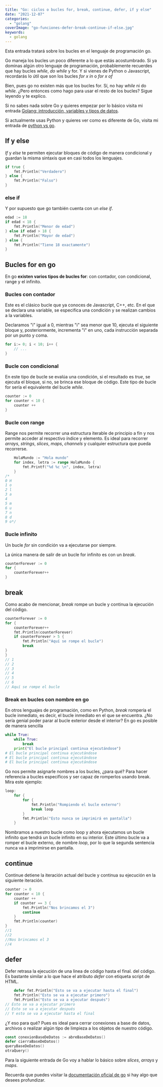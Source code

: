```yaml
---
title: "Go: ciclos o bucles for, break, continue, defer, if y else"
date: "2021-12-07"
categories: 
  - "golang"
coverImage: "go-funciones-defer-break-continue-if-else.jpg"
keywords:
  - golang
---
```


Esta entrada tratará sobre los bucles en el lenguaje de programación go.

Go maneja los bucles un poco diferente a lo que estás acostumbrado. Si ya dominas algún otro lenguaje de programación, probablemente recuerdes que hay bucles _while_, _do while_ y for. Y si vienes de Python o Javascript, recordarás lo útil que son los bucles _for x in_ o _for x of_

Bien, pues go no existen más que los bucles for. Sí, no hay _while_ ni do _while_. ¿Pero entonces como hago para usar el resto de los bucles? Sigue leyendo y te explico.

Si no sabes nada sobre Go y quieres empezar por lo básico visita mi entrada [Golang: introducción, variables y tipos de datos](https://coffeebytes.dev/golang-compilacion-estructura-variables-y-tipos-de-datos/).

Si actualmente usas Python y quieres ver como es diferente de Go, visita mi entrada de [python vs go](https://coffeebytes.dev/python-vs-go-2022-cual-es-el-mejor/).

## If y else

_If_ y _else_ te permiten ejecutar bloques de código de manera condicional y guardan la misma sintaxis que en casi todos los lenguajes.

```go
if true {
	fmt.Println("Verdadero")
} else {
	fmt.Println("Falso")
}
```

### else if

Y por supuesto que go también cuenta con un _else if_.

```go
edad := 18
if edad < 18 {
	fmt.Println("Menor de edad")
} else if edad > 18 {
	fmt.Println("Mayor de edad")
} else {
	fmt.Println("Tiene 18 exactamente")
}
```

## Bucles for en go

En go **existen varios tipos de bucles for**: con contador, con condicional, range y el infinito.

### Bucles con contador

Este es el clásico bucle que ya conoces de Javascript, C++, etc. En el que se declara una variable, se especifica una condición y se realizan cambios a la variables.

Declaramos "i" igual a 0, mientras "i" sea menor que 10, ejecuta el siguiente bloque y, posteriormente, incrementa "i" en uno, cada instrucción separada por un punto y coma.

```go
for i:= 0; i < 10; i++ {
    // ...
}
```

### Bucle con condicional

En este tipo de bucle se evalúa una condición, si el resultado es _true_, se ejecuta el bloque, si no, se brinca ese bloque de código. Este tipo de bucle for sería el equivalente del bucle _while_.

```go
counter := 0
for counter < 10 {
    counter ++
}
```

### Bucle con range

Range nos permite recorrer una estructura iterable de principio a fin y nos permite acceder al respectivo índice y elemento. Es ideal para recorrer _arrays_, _strings_, _slices_, _maps_, _channels_ y cualquier estructura que pueda recorrerse.

```go
	HolaMundo := "Hola mundo"
	for index, letra := range HolaMundo {
		fmt.Printf("%d %c \n", index, letra)
	}
/*
0 H 
1 o 
2 l 
3 a 
4   
5 m 
6 u 
7 n 
8 d 
9 o*/
```

### Bucle infinito

Un bucle _for_ sin condición va a ejecutarse por siempre.

La única manera de salir de un bucle for infinito es con un _break_.

```go
counterForever := 0
for {
    counterForever++
}
```

## break

Como acabo de mencionar, _break_ rompe un bucle y continua la ejecución del código.

```go
counterForever := 0
for {
    counterForever++
    fmt.Println(counterForever)
    if counterForever > 5 {
        fmt.Println("Aquí se rompe el bucle")
        break
}
}
// 1
// 2
// 3
// 4
// 5
// 6
// Aquí se rompe el bucle
```

### Break en bucles con nombre en go

En otros lenguajes de programación, como en Python, _break_ rompería el bucle inmediato, es decir, el bucle inmediato en el que se encuentra. ¿No sería genial poder parar al bucle exterior desde el interior? En go es posible de manera sencilla

```python
while True:
    while True:
        break
    print("El bucle principal continua ejecutándose")
# El bucle principal continua ejecutándose
# El bucle principal continua ejecutándose
# El bucle principal continua ejecutándose
```

Go nos permite asignarle nombres a los bucles, ¿para qué? Para hacer referencia a bucles específicos y ser capaz de romperlos usando break. Mira este ejemplo:

```go
loop:
	for {
		for {
			fmt.Println("Rompiendo el bucle externo")
			break loop
		}
		fmt.Println("Esto nunca se imprimirá en pantalla")
	}
```

Nombramos a nuestro bucle como loop y ahora ejecutamos un bucle infinito que tendrá un bucle infinito en su interior. Este último bucle va a romper el bucle externo, de nombre _loop_, por lo que la segunda sentencia nunca va a imprimirse en pantalla.

## continue

Continue detiene la iteración actual del bucle y continua su ejecución en la siguiente iteración.

```go
counter := 0
for counter < 10 {
    counter ++
    if counter == 3 {
        fmt.Println("Nos brincamos el 3")
        continue
    }
    fmt.Println(counter)
}
//1
//2
//Nos brincamos el 3
//4
```

## defer

Defer retrasa la ejecución de una linea de código hasta el final. del código. Es bastante similar a lo que hace el atributo _defer_ con etiqueta script de HTML.

```go
	defer fmt.Println("Esto se va a ejecutar hasta el final")
	fmt.Println("Esto se va a ejecutar primero")
	fmt.Println("Esto se va a ejecutar después")
// Esto se va a ejecutar primero
// Esto se va a ejecutar después
// Y esto se va a ejecutar hasta el final
```

¿Y eso para qué? Pues es ideal para cerrar conexiones a base de datos, archivos o realizar algún tipo de limpieza a los objetos de nuestro código.

```go
const conexionBaseDeDatos := abreBaseDeDatos()
defer cierraBaseDeDatos()
queryBaseDeDatos()
otraQuery()
```

Para la siguiente entrada de Go voy a hablar lo básico sobre _slices_, _arrays_ y _maps_.

Recuerda que puedes visitar la [documentación oficial de go](https://go.dev/doc/) si hay algo que desees profundizar.
